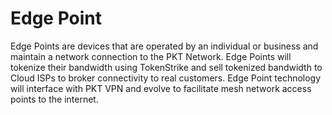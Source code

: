 # Edge Point
Edge Points are devices that are operated by an individual or business and maintain a network connection to the PKT Network. Edge Points will tokenize their bandwidth using TokenStrike and sell tokenized bandwidth to Cloud ISPs to broker connectivity to real customers. Edge Point technology will interface with PKT VPN and evolve to facilitate mesh network access points to the internet.
